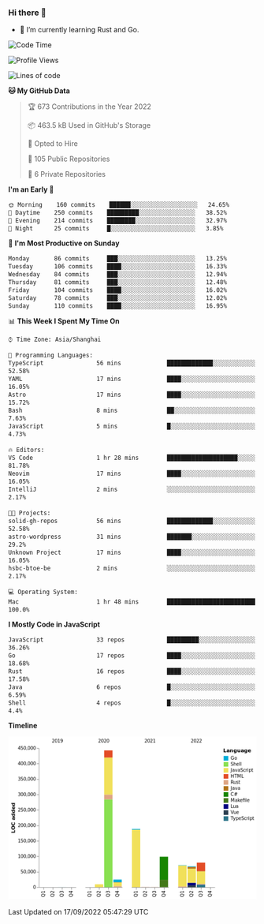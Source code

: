 ### Hi there 👋

- 🌱 I’m currently learning Rust and Go.

<!--START_SECTION:waka-->
![Code Time](http://img.shields.io/badge/Code%20Time-689%20hrs%2047%20mins-blue)

![Profile Views](http://img.shields.io/badge/Profile%20Views-0-blue)

![Lines of code](https://img.shields.io/badge/From%20Hello%20World%20I%27ve%20Written-981%20Thousand%20lines%20of%20code-blue)

**🐱 My GitHub Data** 

> 🏆 673 Contributions in the Year 2022
 > 
> 📦 463.5 kB Used in GitHub's Storage 
 > 
> 💼 Opted to Hire
 > 
> 📜 105 Public Repositories 
 > 
> 🔑 6 Private Repositories  
 > 
**I'm an Early 🐤** 

```text
🌞 Morning    160 commits    ██████░░░░░░░░░░░░░░░░░░░   24.65% 
🌆 Daytime    250 commits    █████████░░░░░░░░░░░░░░░░   38.52% 
🌃 Evening    214 commits    ████████░░░░░░░░░░░░░░░░░   32.97% 
🌙 Night      25 commits     █░░░░░░░░░░░░░░░░░░░░░░░░   3.85%

```
📅 **I'm Most Productive on Sunday** 

```text
Monday       86 commits     ███░░░░░░░░░░░░░░░░░░░░░░   13.25% 
Tuesday      106 commits    ████░░░░░░░░░░░░░░░░░░░░░   16.33% 
Wednesday    84 commits     ███░░░░░░░░░░░░░░░░░░░░░░   12.94% 
Thursday     81 commits     ███░░░░░░░░░░░░░░░░░░░░░░   12.48% 
Friday       104 commits    ████░░░░░░░░░░░░░░░░░░░░░   16.02% 
Saturday     78 commits     ███░░░░░░░░░░░░░░░░░░░░░░   12.02% 
Sunday       110 commits    ████░░░░░░░░░░░░░░░░░░░░░   16.95%

```


📊 **This Week I Spent My Time On** 

```text
⌚︎ Time Zone: Asia/Shanghai

💬 Programming Languages: 
TypeScript               56 mins             █████████████░░░░░░░░░░░░   52.58% 
YAML                     17 mins             ████░░░░░░░░░░░░░░░░░░░░░   16.05% 
Astro                    17 mins             ████░░░░░░░░░░░░░░░░░░░░░   15.72% 
Bash                     8 mins              ██░░░░░░░░░░░░░░░░░░░░░░░   7.63% 
JavaScript               5 mins              █░░░░░░░░░░░░░░░░░░░░░░░░   4.73%

🔥 Editors: 
VS Code                  1 hr 28 mins        ████████████████████░░░░░   81.78% 
Neovim                   17 mins             ████░░░░░░░░░░░░░░░░░░░░░   16.05% 
IntelliJ                 2 mins              ░░░░░░░░░░░░░░░░░░░░░░░░░   2.17%

🐱‍💻 Projects: 
solid-gh-repos           56 mins             █████████████░░░░░░░░░░░░   52.58% 
astro-wordpress          31 mins             ███████░░░░░░░░░░░░░░░░░░   29.2% 
Unknown Project          17 mins             ████░░░░░░░░░░░░░░░░░░░░░   16.05% 
hsbc-btoe-be             2 mins              ░░░░░░░░░░░░░░░░░░░░░░░░░   2.17%

💻 Operating System: 
Mac                      1 hr 48 mins        █████████████████████████   100.0%

```

**I Mostly Code in JavaScript** 

```text
JavaScript               33 repos            █████████░░░░░░░░░░░░░░░░   36.26% 
Go                       17 repos            ████░░░░░░░░░░░░░░░░░░░░░   18.68% 
Rust                     16 repos            ████░░░░░░░░░░░░░░░░░░░░░   17.58% 
Java                     6 repos             █░░░░░░░░░░░░░░░░░░░░░░░░   6.59% 
Shell                    4 repos             █░░░░░░░░░░░░░░░░░░░░░░░░   4.4%

```


**Timeline**

![Chart not found](https://raw.githubusercontent.com/elton/elton/main/charts/bar_graph.png) 


 Last Updated on 17/09/2022 05:47:29 UTC
<!--END_SECTION:waka-->

<!--
**elton/elton** is a ✨ _special_ ✨ repository because its `README.md` (this file) appears on your GitHub profile.

Here are some ideas to get you started:

- 🔭 I’m currently working on ...
- 🌱 I’m currently learning ...
- 👯 I’m looking to collaborate on ...
- 🤔 I’m looking for help with ...
- 💬 Ask me about ...
- 📫 How to reach me: ...
- 😄 Pronouns: ...
- ⚡ Fun fact: ...
-->
